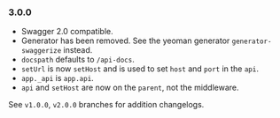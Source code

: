 ### 3.0.0

- Swagger 2.0 compatible.
- Generator has been removed. See the yeoman generator `generator-swaggerize` instead.
- `docspath` defaults to `/api-docs`.
- `setUrl` is now `setHost` and is used to set `host` and `port` in the `api`.
- `app._api` is `app.api`.
- `api` and `setHost` are now on the `parent`, not the middleware.

See `v1.0.0`, `v2.0.0` branches for addition changelogs.
